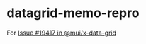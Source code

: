 # datagrid-memo-repro

For [Issue #19417 in @mui/x-data-grid](https://github.com/mui/mui-x/issues/19417)
